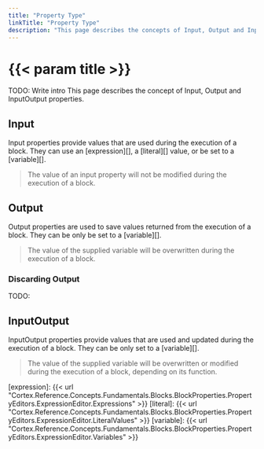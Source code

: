```yaml
---
title: "Property Type"
linkTitle: "Property Type"
description: "This page describes the concepts of Input, Output and InputOutput properties."
---
```


# {{< param title >}}

TODO: Write intro
This page describes the concept of Input, Output and InputOutput properties.

## Input

Input properties provide values that are used during the execution of a block. They can use an [expression][], a [literal][] value, or be set to a [variable][].

>The value of an input property will not be modified during the execution of a block.

## Output

Output properties are used to save values returned from the execution of a block. They can be only be set to a [variable][].
>The value of the supplied variable will be overwritten during the execution of a block.

### Discarding Output

TODO:

## InputOutput

InputOutput properties provide values that are used and updated during the execution of a block. They can be only set to a [variable][].
>The value of the supplied variable will be overwritten or modified during the execution of a block, depending on its function.

[expression]: {{< url "Cortex.Reference.Concepts.Fundamentals.Blocks.BlockProperties.PropertyEditors.ExpressionEditor.Expressions" >}}
[literal]: {{< url "Cortex.Reference.Concepts.Fundamentals.Blocks.BlockProperties.PropertyEditors.ExpressionEditor.LiteralValues" >}}
[variable]: {{< url "Cortex.Reference.Concepts.Fundamentals.Blocks.BlockProperties.PropertyEditors.ExpressionEditor.Variables" >}}
